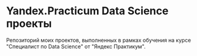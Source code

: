 # Yandex.Practicum Data Science проекты
Репозиторий моих проектов, выполненных в рамках обучения на курсе "Специалист по Data Science" от "Яндекс Практикум".
